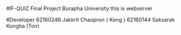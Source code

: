 #IF-QUIZ Final Project Burapha University
this is webserver 

#Developer
62160246 Jakkrit Chaopron ( Keng )
62160144 Saksarak Kongtia (Ton)